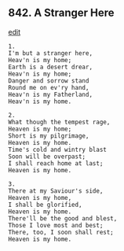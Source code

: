 
## 842.  A Stranger Here
[edit](https://docs.google.com/document/d/1u_0tS8QnP3XQgT9vFbJd6Gz0k5z%2DbPDs/edit?mode=html)



    1.
    I'm but a stranger here,
    Heav'n is my home;
    Earth is a desert drear,
    Heav'n is my home;
    Danger and sorrow stand 
    Round me on ev'ry hand,
    Heav'n is my Fatherland,
    Heav'n is my home.

    2.
    What though the tempest rage,
    Heaven is my home;
    Short is my pilgrimage,
    Heaven is my home.
    Time's cold and wintry blast
    Soon will be overpast;
    I shall reach home at last;
    Heaven is my home.

    3.
    There at my Saviour's side,
    Heaven is my home,
    I shall be glorified,
    Heaven is my home.
    There'll be the good and blest,
    Those I love most and best;
    There, too, I soon shall rest;
    Heaven is my home.
